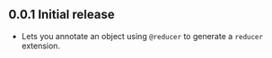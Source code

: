 ## 0.0.1 Initial release

* Lets you annotate an object using `@reducer` to generate a `reducer` extension.
